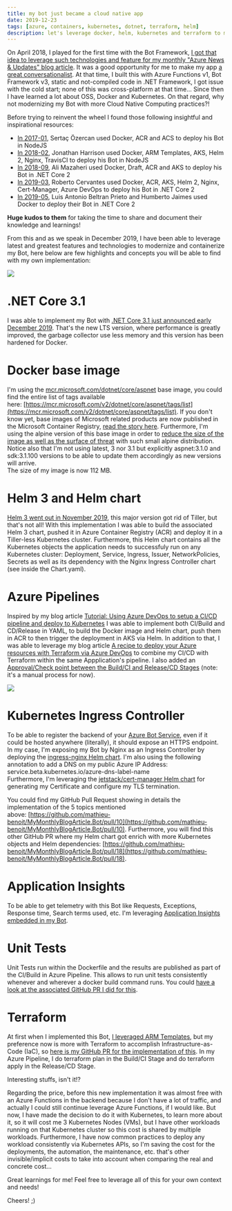```yaml
---
title: my bot just became a cloud native app
date: 2019-12-23
tags: [azure, containers, kubernetes, dotnet, terraform, helm]
description: let's leverage docker, helm, kubernetes and terraform to make your bot app more cloud native
---
```

On April 2018, I played for the first time with the Bot Framework, [I got that idea to leverage such technologies and feature for my monthly "Azure News & Updates" blog article](https://alwaysupalwayson.blogspot.com/2018/04/my-monthly-azure-news-updates-blog.html). It was a good opportunity for me to make my app [a great conversationalist](https://alwaysupalwayson.blogspot.com/2018/03/make-your-apps-great-conversationalists.html). At that time, I built this with Azure Functions v1, Bot Framework v3, static and not-compiled code in .NET Framework, I got issue with the cold start; none of this was cross-platform at that time... Since then I have learned a lot about OSS, Docker and Kubernetes. On that regard, why not modernizing my Bot with more Cloud Native Computing practices?!

Before trying to reinvent the wheel I found those following insightful and inspirational resources:
- [In 2017-01](https://medium.com/@sozercan/deploying-microsoft-bot-framework-bots-using-kubernetes-on-azure-container-service-acs-ea5c6ffead1f), Sertaç Özercan used Docker, ACR and ACS to deploy his Bot in NodeJS
- [In 2018-02](https://itnext.io/building-a-kubernetes-deployment-pipeline-for-microsoft-bot-framework-part-1-ddbb9f6f1796), Jonathan Harrison used Docker, ARM Templates, AKS, Helm 2, Nginx, TravisCI to deploy his Bot in NodeJS
- [In 2018-09](https://medium.com/@AliMazaheri/building-a-chat-bot-using-azure-aks-and-bot-framework-bfa1f698cc3c), Ali Mazaheri used Docker, Draft, ACR and AKS to deploy his Bot in .NET Core 2
- [In 2019-03](https://github.com/microsoft/app-innovation-team/tree/master/1.%20labs/walkthrough-bot-dotnet), Roberto Cervantes used Docker, ACR, AKS, Helm 2, Nginx, Cert-Manager, Azure DevOps to deploy his Bot in .NET Core 2
- [In 2019-05](https://mybuild.techcommunity.microsoft.com/sessions/77153), Luis Antonio Beltran Prieto and Humberto Jaimes used Docker to deploy their Bot in .NET Core 2

**Huge kudos to them** for taking the time to share and document their knowledge and learnings!

From this and as we speak in December 2019, I have been able to leverage latest and greatest features and technologies to modernize and containerize my Bot, here below are few highlights and concepts you will be able to find with my own implementation:

[![](https://1.bp.blogspot.com/-ZvSZ8KCoQ9w/Xg0lnjh7ZnI/AAAAAAAAUls/zp9FgCt49GkUekauUqX4Ulowwl-zZtBmwCLcBGAsYHQ/s1600/FlowAndArchitecture.PNG)](https://1.bp.blogspot.com/-ZvSZ8KCoQ9w/Xg0lnjh7ZnI/AAAAAAAAUls/zp9FgCt49GkUekauUqX4Ulowwl-zZtBmwCLcBGAsYHQ/s1600/FlowAndArchitecture.PNG)


# .NET Core 3.1

I was able to implement my Bot with [.NET Core 3.1 just announced early December 2019](https://devblogs.microsoft.com/dotnet/announcing-net-core-3-1/). That's the new LTS version, where performance is greatly improved, the garbage collector use less memory and this version has been hardened for Docker.

# Docker base image

I'm using the [mcr.microsoft.com/dotnet/core/aspnet](https://hub.docker.com/_/microsoft-dotnet-core-aspnet) base image, you could find the entire list of tags available here: [https://mcr.microsoft.com/v2/dotnet/core/aspnet/tags/list](https://mcr.microsoft.com/v2/dotnet/core/aspnet/tags/list). If you don't know yet, base images of Microsoft related products are now published in the Microsoft Container Registry, [read the story here](https://devblogs.microsoft.com/dotnet/net-core-container-images-now-published-to-microsoft-container-registry/). Furthermore, I'm using the alpine version of this base image in order to [reduce the size of the image as well as the surface of threat](https://alwaysupalwayson.blogspot.com/2019/11/scanning-container-images-for.html) with such small alpine distribution. Notice also that I'm not using latest, 3 nor 3.1 but explicitly aspnet:3.1.0 and sdk:3.1.100 versions to be able to update them accordingly as new versions will arrive.  
The size of my image is now 112 MB.

# Helm 3 and Helm chart

[Helm 3 went out in November 2019](https://alwaysupalwayson.blogspot.com/2019/11/helm-300-is-out.html), this major version got rid of Tiller, but that's not all! With this implementation I was able to build the associated Helm 3 chart, pushed it in Azure Container Registry (ACR) and deploy it in a Tiller-less Kubernetes cluster. Furthermore, this Helm chart contains all the Kubernetes objects the application needs to successfuly run on any Kubernetes cluster: Deployment, Service, Ingress, Issuer, NetworkPolicies, Secrets as well as its dependency with the Nginx Ingress Controller chart (see inside the Chart.yaml).

# Azure Pipelines

Inspired by my blog article [Tutorial: Using Azure DevOps to setup a CI/CD pipeline and deploy to Kubernetes](https://cloudblogs.microsoft.com/opensource/2018/11/27/tutorial-azure-devops-setup-cicd-pipeline-kubernetes-docker-helm/) I was able to implement both CI/Build and CD/Release in YAML, to build the Docker image and Helm chart, push them in ACR to then trigger the deployment in AKS via Helm. In addition to that, I was able to leverage my blog article [A recipe to deploy your Azure resources with Terraform via Azure DevOps](https://alwaysupalwayson.blogspot.com/2019/09/a-recipe-to-deploy-your-azure-resources.html) to combine my CI/CD with Terraform within the same Appplication's pipeline. I also added an [Approval/Check point between the Build/CI and Release/CD Stages](https://docs.microsoft.com/azure/devops/pipelines/process/approvals) (note: it's a manual process for now).

[![](https://1.bp.blogspot.com/-s251aiDj80I/Xg5JBR9s_uI/AAAAAAAAUl4/yjUvRnN-Fkgey-RvynUbk76sCwXWEXNdwCLcBGAsYHQ/s1600/Capture.PNG)](https://1.bp.blogspot.com/-s251aiDj80I/Xg5JBR9s_uI/AAAAAAAAUl4/yjUvRnN-Fkgey-RvynUbk76sCwXWEXNdwCLcBGAsYHQ/s1600/Capture.PNG)

# Kubernetes Ingress Controller

To be able to register the backend of your [Azure Bot Service](https://docs.microsoft.com/azure/bot-service), even if it could be hosted anywhere (literally), it should expose an HTTPS endpoint. In my case, I'm exposing my Bot by Nginx as an Ingress Controller by deploying the [ingress-nginx Helm chart](https://kubernetes.github.io/ingress-nginx/). I'm also using the following annotation to add a DNS on my public Azure IP Address:  
service.beta.kubernetes.io/azure-dns-label-name  
Furthermore, I'm leveraging the [jetstack/cert-manager Helm chart](https://cert-manager.io/) for generating my Certificate and configure my TLS termination.

You could find my GitHub Pull Request showing in details the implementation of the 5 topics mentioned above: [https://github.com/mathieu-benoit/MyMonthlyBlogArticle.Bot/pull/10](https://github.com/mathieu-benoit/MyMonthlyBlogArticle.Bot/pull/10). Furthermore, you will find this other GitHub PR where my Helm chart got enrich with more Kubernetes objects and Helm dependencies: [https://github.com/mathieu-benoit/MyMonthlyBlogArticle.Bot/pull/18](https://github.com/mathieu-benoit/MyMonthlyBlogArticle.Bot/pull/18).

# Application Insights

To be able to get telemetry with this Bot like Requests, Exceptions, Response time, Search terms used, etc. I'm leveraging [Application Insights embedded in my Bot](https://github.com/mathieu-benoit/MyMonthlyBlogArticle.Bot/pull/19).

# Unit Tests

Unit Tests run within the Dockerfile and the results are published as part of the CI/Build in Azure Pipeline. This allows to run unit tests consistently whenever and wherever a docker build command runs. You could [have a look at the associated GitHub PR I did for this](https://github.com/mathieu-benoit/MyMonthlyBlogArticle.Bot/pull/20).

# Terraform

At first when I implemented this Bot, [I leveraged ARM Templates](https://github.com/mathieu-benoit/MyMonthlyBlogArticle.Bot/blob/oldversion/azure-deploy.json), but my preference now is more with Terraform to accomplish Infrastructure-as-Code (IaC), so [here is my GitHub PR for the implementation of this](https://github.com/mathieu-benoit/MyMonthlyBlogArticle.Bot/pull/25). In my Azure Pipeline, I do terraform plan in the Build/CI Stage and do terraform apply in the Release/CD Stage.

Interesting stuffs, isn't it!?

Regarding the price, before this new implementation it was almost free with an Azure Functions in the backend because I don't have a lot of traffic, and actually I could still continue leverage Azure Functions, if I would like. But now, I have made the decision to do it with Kubernetes, to learn more about it, so it will cost me 3 Kubernetes Nodes (VMs), but I have other workloads running on that Kubernetes cluster so this cost is shared by multiple workloads. Furthermore, I have now common practices to deploy any workload consistently via Kubernetes APIs, so I'm saving the cost for the deployments, the automation, the maintenance, etc. that's other invisible/implicit costs to take into account when comparing the real and concrete cost...

Great learnings for me! Feel free to leverage all of this for your own context and needs!

Cheers! ;)
